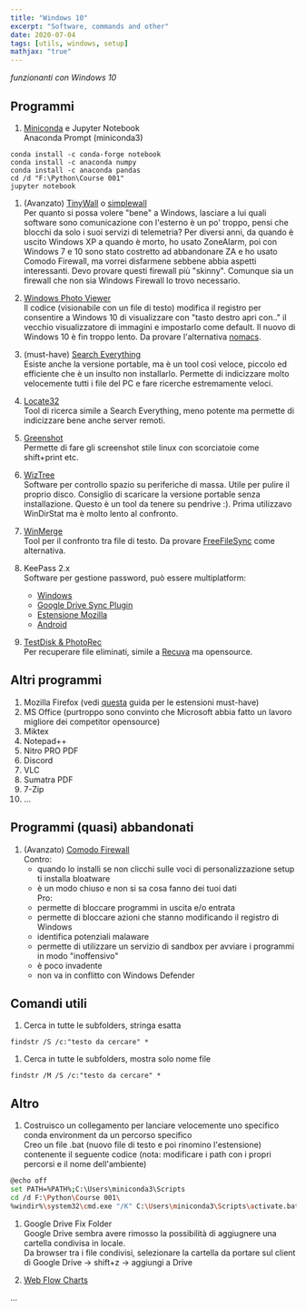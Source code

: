 ```yaml
---
title: "Windows 10"
excerpt: "Software, commands and other"
date: 2020-07-04
tags: [utils, windows, setup]
mathjax: "true"
---
```


*funzionanti con Windows 10*  

## Programmi
1. [Miniconda](https://docs.conda.io/en/latest/miniconda.html) e Jupyter Notebook  
Anaconda Prompt (miniconda3)  
```console
conda install -c conda-forge notebook
conda install -c anaconda numpy
conda install -c anaconda pandas
cd /d "F:\Python\Course 001"
jupyter notebook
```

1. (Avanzato) [TinyWall](https://tinywall.pados.hu/download.php) o [simplewall](https://www.henrypp.org/product/simplewall)  
Per quanto si possa volere "bene" a Windows, lasciare a lui quali software sono comunicazione con l'esterno è un po' troppo, pensi che blocchi da solo i suoi servizi di telemetria? Per diversi anni, da quando è uscito Windows XP a quando è morto, ho usato ZoneAlarm, poi con Windows 7 e 10 sono stato costretto ad abbandonare ZA e ho usato Comodo Firewall, ma vorrei disfarmene sebbene abbia aspetti interessanti. Devo provare questi firewall più "skinny". Comunque sia un firewall che non sia Windows Firewall lo trovo necessario.

1. [Windows Photo Viewer](https://github.com/AlbGri/AlbGri.github.io/blob/master/assets/files/photo_viewer.reg)  
Il codice (visionabile con un file di testo) modifica il registro per consentire a Windows 10 di visualizzare con "tasto destro apri con.." il vecchio visualizzatore di immagini e impostarlo come default. Il nuovo di Windows 10 è fin troppo lento. Da provare l'alternativa [nomacs](https://nomacs.org/).

1. (must-have) [Search Everything](https://www.voidtools.com/)  
Esiste anche la versione portable, ma è un tool così veloce, piccolo ed efficiente che è un insulto non installarlo. Permette di indicizzare molto velocemente tutti i file del PC e fare ricerche estremamente veloci.

1. [Locate32](https://locate32.cogit.net/)  
Tool di ricerca simile a Search Everything, meno potente ma permette di indicizzare bene anche server remoti.

1. [Greenshot](https://getgreenshot.org/)  
Permette di fare gli screenshot stile linux con scorciatoie come shift+print etc.

1. [WizTree](https://wiztreefree.com/download)  
Software per controllo spazio su periferiche di massa. Utile per pulire il proprio disco. Consiglio di scaricare la versione portable senza installazione. Questo è un tool da tenere su pendrive :). Prima utilizzavo WinDirStat ma è molto lento al confronto.

1. [WinMerge](https://winmerge.org/)  
Tool per il confronto tra file di testo. Da provare [FreeFileSync](https://freefilesync.org/) come alternativa.

1. KeePass 2.x  
Software per gestione password, può essere multiplatform:  
    - [Windows](https://keepass.info/download.html)
    - [Google Drive Sync Plugin](https://sourceforge.net/projects/kp-googlesync/files/GoogleSyncPlugin-3.x/GoogleSyncPlugin-3.0.1.zip/download)
    - [Estensione Mozilla](https://addons.mozilla.org/en-US/firefox/addon/keefox/)
    - [Android](https://play.google.com/store/apps/details?id=keepass2android.keepass2android)

1. [TestDisk & PhotoRec](https://www.cgsecurity.org/wiki/TestDisk_Download)  
Per recuperare file eliminati, simile a [Recuva](https://www.ccleaner.com/recuva) ma opensource.



## Altri programmi
1. Mozilla Firefox (vedi [questa](https://www.albgri.com/browser-configuration/) guida per le estensioni must-have)
1. MS Office (purtroppo sono convinto che Microsoft abbia fatto un lavoro migliore dei competitor opensource)  
1. Miktex
1. Notepad++
1. Nitro PRO PDF
1. Discord
1. VLC
1. Sumatra PDF
1. 7-Zip
1. ...


## Programmi (quasi) abbandonati
1. (Avanzato) [Comodo Firewall](https://www.comodo.com/home/internet-security/firewall.php)  
    Contro:  
    - quando lo installi se non clicchi sulle voci di personalizzazione setup ti installa bloatware
    - è un modo chiuso e non si sa cosa fanno dei tuoi dati  
    Pro:  
    - permette di bloccare programmi in uscita e/o entrata
    - permette di bloccare azioni che stanno modificando il registro di Windows
    - identifica potenziali malaware
    - permette di utilizzare un servizio di sandbox per avviare i programmi in modo "inoffensivo"
    - è poco invadente
    - non va in conflitto con Windows Defender




## Comandi utili
1. Cerca in tutte le subfolders, stringa esatta
```console
findstr /S /c:"testo da cercare" *
```
1. Cerca in tutte le subfolders, mostra solo nome file
```
findstr /M /S /c:"testo da cercare" *
```


## Altro
1. Costruisco un collegamento per lanciare velocemente uno specifico conda environment da un percorso specifico  
Creo un file .bat (nuovo file di testo e poi rinomino l'estensione) contenente il seguente codice (nota: modificare i path con i propri percorsi e il nome dell'ambiente)
```bash
@echo off    
set PATH=%PATH%;C:\Users\miniconda3\Scripts
cd /d F:\Python\Course 001\
%windir%\system32\cmd.exe "/K" C:\Users\miniconda3\Scripts\activate.bat py3_tf
```

1. Google Drive Fix Folder  
Google Drive sembra avere rimosso la possibilità di aggiugnere una cartella condivisa in locale.  
Da browser tra i file condivisi, selezionare la cartella da portare sul client di Google Drive → shift+z → aggiungi a Drive

1. [Web Flow Charts](https://app.diagrams.net/)












...
